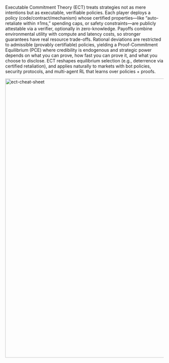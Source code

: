 Executable Commitment Theory (ECT) treats strategies not as mere intentions but as executable, verifiable policies. Each player deploys a policy (code/contract/mechanism) whose certified properties—like “auto-retaliate within ≤1ms,” spending caps, or safety constraints—are publicly attestable via a verifier, optionally in zero-knowledge. Payoffs combine environmental utility with compute and latency costs, so stronger guarantees have real resource trade-offs. Rational deviations are restricted to admissible (provably certifiable) policies, yielding a Proof-Commitment Equilibrium (PCE) where credibility is endogenous and strategic power depends on what you can prove, how fast you can prove it, and what you choose to disclose. ECT reshapes equilibrium selection (e.g., deterrence via certified retaliation), and applies naturally to markets with bot policies, security protocols, and multi-agent RL that learns over policies + proofs.

<img width="763" height="887" alt="ect-cheat-sheet" src="https://github.com/user-attachments/assets/52eb8aee-62c1-43c9-a280-79488a9f90fc" />
